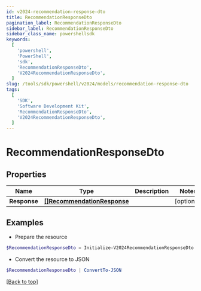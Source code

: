 ```yaml
---
id: v2024-recommendation-response-dto
title: RecommendationResponseDto
pagination_label: RecommendationResponseDto
sidebar_label: RecommendationResponseDto
sidebar_class_name: powershellsdk
keywords:
  [
    'powershell',
    'PowerShell',
    'sdk',
    'RecommendationResponseDto',
    'V2024RecommendationResponseDto',
  ]
slug: /tools/sdk/powershell/v2024/models/recommendation-response-dto
tags:
  [
    'SDK',
    'Software Development Kit',
    'RecommendationResponseDto',
    'V2024RecommendationResponseDto',
  ]
---
```


# RecommendationResponseDto

## Properties

| Name | Type | Description | Notes |
| --- | --- | --- | --- |
| **Response** | [**[]RecommendationResponse**](recommendation-response) |  | [optional] |

## Examples

- Prepare the resource

```powershell
$RecommendationResponseDto = Initialize-V2024RecommendationResponseDto  -Response null
```

- Convert the resource to JSON

```powershell
$RecommendationResponseDto | ConvertTo-JSON
```

[[Back to top]](#)
